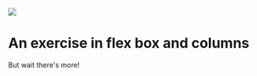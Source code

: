 ![](https://github.com/lisabroadhead/dojo/blob/main/CSS/columns/Screen%20Shot%202022-01-26%20at%209.33.47%20PM.png)

# An exercise in flex box and columns

But wait there's more! 
